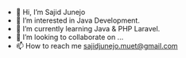- 👋 Hi, I’m Sajid Junejo
- 👀 I’m interested in Java Development.
- 🌱 I’m currently learning Java & PHP Laravel.
- 💞️ I’m looking to collaborate on ...
- 📫 How to reach me sajidjunejo.muet@gmail.com

<!---
sajid-junejo/sajid-junejo is a ✨ special ✨ repository because its `README.md` (this file) appears on your GitHub profile.
You can click the Preview link to take a look at your changes.
--->
